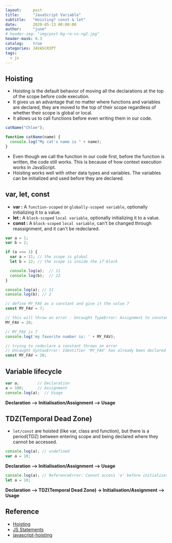 ```yaml
---
layout:     post
title:      "JavaScript Variable"
subtitle:   "Hoisting? const & let"
date:       2020-05-13 00:00:00
author:     "june"
# header-img: "img/post-bg-re-vs-ng2.jpg"
header-mask: 0.3
catalog:    true
categories: JAVASCRIPT
tags:
  - js
---
```


## Hoisting
- Hoisting is the default behavior of moving all the declarations at the top of the scope before code execution.
- It gives us an advantage that no matter where functions and variables are declared, they are moved to the top of their scope regardless of whether their scope is global or local.
- It allows us to call functions before even writing them in our code.

```js
catName("Chloe");

function catName(name) {
  console.log("My cat's name is " + name);
}
```

- Even though we call the function in our code first, before the function is written, the code still works. This is because of how context execution works in JavaScript.
- Hoisting works well with other data types and variables. The variables can be initialized and used before they are declared.


## var, let, const
- **var :** A `function-scoped` or `globally-scoped variable`, optionally initializing it to a value.  
- **let :**  A `block-scoped` `local variable`, optionally initializing it to a value.
- **const :**  A `block-scoped` `local variable`, can't be changed through reassignment, and it can't be redeclared.

```js
var a = 1;
var b = 2;

if (a === 1) {
  var a = 11; // the scope is global
  let b = 22; // the scope is inside the if-block

  console.log(a);  // 11
  console.log(b);  // 22
} 

console.log(a); // 11
console.log(b); // 2
```
```js
// define MY_FAV as a constant and give it the value 7
const MY_FAV = 7;

// this will throw an error - Uncaught TypeError: Assignment to constant variable.
MY_FAV = 20;

// MY_FAV is 7
console.log('my favorite number is: ' + MY_FAV);

// trying to redeclare a constant throws an error
// Uncaught SyntaxError: Identifier 'MY_FAV' has already been declared
const MY_FAV = 20;
```


## Variable lifecycle
```js
var a;        // Declaration
a = 100;      // Assignment
console.log(a);  // Usage
```
**Declaration –> Initialisation/Assignment –> Usage**



## TDZ(Temporal Dead Zone)
- `let/const` are hoisted (like var, class and function), but there is a period(TDZ) between entering scope and being declared where they cannot be accessed. 

```js
console.log(a); // undefined
var a = 10;
```
**Declaration –> Initialisation/Assignment –> Usage**

```js
console.log(a); // ReferenceError: Cannot access 'a' before initialization
let a = 10;
```
**Declaration –> TDZ(Temporal Dead Zone) -> Initialisation/Assignment –> Usage**

## Reference
- [Hoisting](https://developer.mozilla.org/en-US/docs/Glossary/Hoisting)
- [JS Statements](https://developer.mozilla.org/en-US/docs/Web/JavaScript/Reference/Statements/var)
- [javascript-hoisting](https://www.geeksforgeeks.org/javascript-hoisting/)
